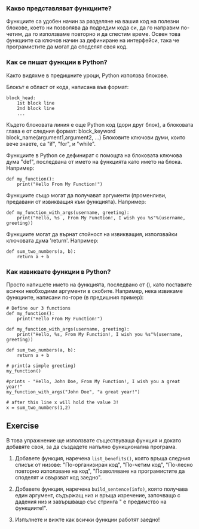 ### Какво представляват функциите?

Функциите са удобен начин за разделяне на вашия код на полезни блокове, което ни позволява да подредим кода си, да го направим по-четим, да го използваме повторно и да спестим време. Освен това функциите са ключов начин за дефиниране на интерфейси, така че програмистите да могат да споделят своя код.

### Как се пишат функции в Python?

Както видяхме в предишните уроци, Python използва блокове.

Блокът е област от кода, написана във формат:

    block_head:
        1st block line
        2nd block line
        ...

Където блоковата линия е още Python код (дори друг блок), а блоковата глава е от следния формат: block_keyword block_name(argument1,argument2, ...) Блоковите ключови думи, които вече знаете, са "if", "for", и "while".

Функциите в Python се дефинират с помощта на блоковата ключова дума "def", последвана от името на функцията като името на блока. Например:

    def my_function():
        print("Hello From My Function!")


Функциите също могат да получават аргументи (променливи, предавани от извикващия към функцията). Например:

    def my_function_with_args(username, greeting):
        print("Hello, %s , From My Function!, I wish you %s"%(username, greeting))


Функциите могат да върнат стойност на извикващия, използвайки ключовата дума 'return'. Например:

    def sum_two_numbers(a, b):
        return a + b

### Как извиквате функции в Python?

Просто напишете името на функцията, последвано от (), като поставите всички необходими аргументи в скобите. Например, нека извикаме функциите, написани по-горе (в предишния пример):

    # Define our 3 functions
    def my_function():
        print("Hello From My Function!")

    def my_function_with_args(username, greeting):
        print("Hello, %s, From My Function!, I wish you %s"%(username, greeting))

    def sum_two_numbers(a, b):
        return a + b

    # print(a simple greeting)
    my_function()

    #prints - "Hello, John Doe, From My Function!, I wish you a great year!"
    my_function_with_args("John Doe", "a great year!")

    # after this line x will hold the value 3!
    x = sum_two_numbers(1,2)  

Exercise
--------

В това упражнение ще използвате съществуваща функция и докато добавяте своя, за да създадете напълно функционална програма.

1. Добавете функция, наречена `list_benefits()`, която връща следния списък от низове: "По-организиран код", "По-четим код", "По-лесно повторно използване на код", "Позволяване на програмистите да споделят и свързват код заедно".

2. Добавете функция, наречена `build_sentence(info)`, която получава един аргумент, съдържащ низ и връща изречение, започващо с дадения низ и завършващо със стринга " е предимство на функциите!".

3. Изпълнете и вижте как всички функции работят заедно!